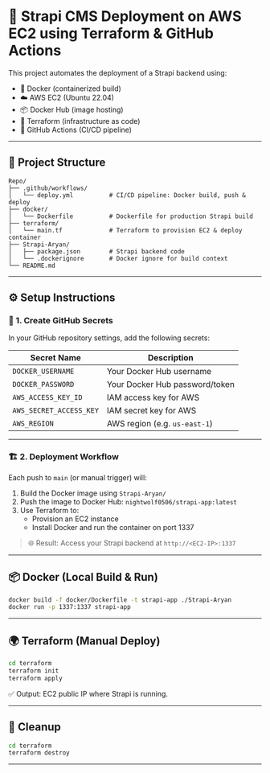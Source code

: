 # 🚀 Strapi CMS Deployment on AWS EC2 using Terraform & GitHub Actions

This project automates the deployment of a Strapi backend using:

- 🐳 Docker (containerized build)
- ☁️ AWS EC2 (Ubuntu 22.04)
- 📦 Docker Hub (image hosting)
- 🔧 Terraform (infrastructure as code)
- 🤖 GitHub Actions (CI/CD pipeline)

---

## 📁 Project Structure

```
Repo/
├── .github/workflows/
│   └── deploy.yml          # CI/CD pipeline: Docker build, push & deploy
├── docker/
│   └── Dockerfile          # Dockerfile for production Strapi build
├── terraform/
│   └── main.tf             # Terraform to provision EC2 & deploy container
├── Strapi-Aryan/
│   ├── package.json        # Strapi backend code
│   └── .dockerignore       # Docker ignore for build context
└── README.md
```

---

## ⚙️ Setup Instructions

### 🔐 1. Create GitHub Secrets

In your GitHub repository settings, add the following secrets:

| Secret Name              | Description                       |
|--------------------------|-----------------------------------|
| `DOCKER_USERNAME`        | Your Docker Hub username          |
| `DOCKER_PASSWORD`        | Your Docker Hub password/token    |
| `AWS_ACCESS_KEY_ID`      | IAM access key for AWS            |
| `AWS_SECRET_ACCESS_KEY`  | IAM secret key for AWS            |
| `AWS_REGION`             | AWS region (e.g. `us-east-1`)     |

---

### 🏗️ 2. Deployment Workflow

Each push to `main` (or manual trigger) will:

1. Build the Docker image using `Strapi-Aryan/`
2. Push the image to Docker Hub: `nightwolf0506/strapi-app:latest`
3. Use Terraform to:
   - Provision an EC2 instance
   - Install Docker and run the container on port 1337

> 🌐 Result: Access your Strapi backend at `http://<EC2-IP>:1337`

---

## 📦 Docker (Local Build & Run)

```bash
docker build -f docker/Dockerfile -t strapi-app ./Strapi-Aryan
docker run -p 1337:1337 strapi-app
```

---

## 🌍 Terraform (Manual Deploy)

```bash
cd terraform
terraform init
terraform apply
```

✅ Output: EC2 public IP where Strapi is running.

---

## 🧼 Cleanup

```bash
cd terraform
terraform destroy
```

---


